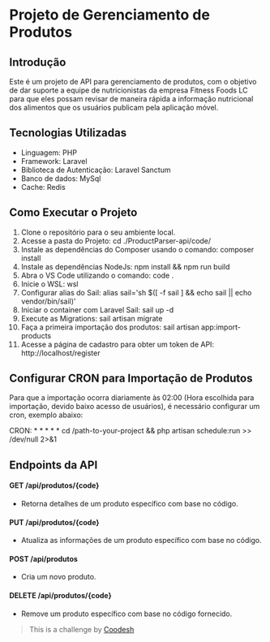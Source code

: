 # Projeto de Gerenciamento de Produtos

## Introdução

Este é um projeto de API para gerenciamento de produtos, com o objetivo de dar suporte a equipe de nutricionistas da empresa Fitness Foods LC para que eles possam revisar de maneira rápida a informação nutricional dos alimentos que os usuários publicam pela aplicação móvel.

## Tecnologias Utilizadas

- Linguagem: PHP
- Framework: Laravel
- Biblioteca de Autenticação: Laravel Sanctum
- Banco de dados: MySql
- Cache: Redis

## Como Executar o Projeto

1. Clone o repositório para o seu ambiente local.
2. Acesse a pasta do Projeto: cd ./ProductParser-api/code/
3. Instale as dependências do Composer usando o comando: composer install
4. Instale as dependências NodeJs: npm install && npm run build
5. Abra o VS Code utilizando o comando: code .
6. Inicie o WSL: wsl
7. Configurar alias do Sail: alias sail='sh $([ -f sail ] && echo sail || echo vendor/bin/sail)'
8. Iniciar o container com Laravel Sail: sail up -d
9. Execute as Migrations: sail artisan migrate
10. Faça a primeira importação dos produtos: sail artisan app:import-products
11. Acesse a página de cadastro para obter um token de API: http://localhost/register

## Configurar CRON para Importação de Produtos

Para que a importação ocorra diariamente às 02:00 (Hora escolhida para importação, devido baixo acesso de usuários), é necessário configurar um cron, exemplo abaixo:

CRON: * * * * * cd /path-to-your-project && php artisan schedule:run >> /dev/null 2>&1

## Endpoints da API
#### GET /api/produtos/{code}
-  Retorna detalhes de um produto específico com base no código.

#### PUT /api/produtos/{code}
-  Atualiza as informações de um produto específico com base no código.

#### POST /api/produtos
- Cria um novo produto.

#### DELETE /api/produtos/{code}
- Remove um produto específico com base no código fornecido.

>  This is a challenge by [Coodesh](https://coodesh.com/)
